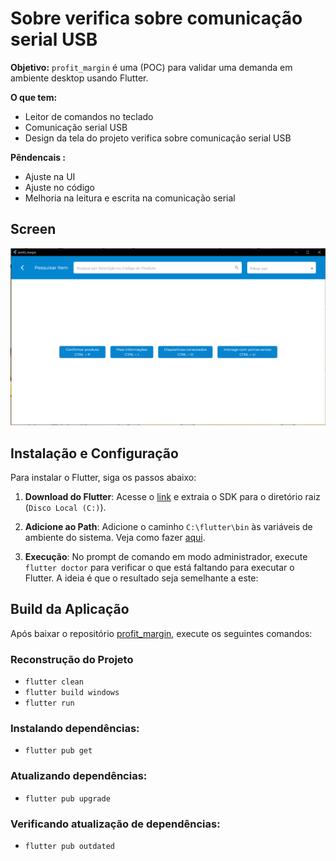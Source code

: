 # Sobre verifica sobre comunicação serial USB

**Objetivo:** `profit_margin` é uma (POC) para validar uma demanda em ambiente desktop usando Flutter.

**O que tem:** 
- Leitor de comandos no teclado
- Comunicação serial USB 
- Design da tela do projeto verifica sobre comunicação serial USB

**Pêndencais :**
- Ajuste na UI
- Ajuste no código
- Melhoria na leitura e escrita na comunicação serial
## Screen

![alt text](assets/images/doc/image.png)

## Instalação e Configuração 

Para instalar o Flutter, siga os passos abaixo:

1. **Download do Flutter**: Acesse o [link](https://docs.flutter.dev/get-started/install/windows/desktop?tab=download) e extraia o SDK para o diretório raiz (`Disco Local (C:)`).

2. **Adicione ao Path**: Adicione o caminho `C:\flutter\bin` às variáveis de ambiente do sistema. Veja como fazer [aqui](https://support.microsoft.com/pt-br/topic/como-gerenciar-vari%C3%A1veis-de-ambiente-no-windows-xp-5bf6725b-655e-151c-0b55-9a8c9c7f747d#:~:text=Para%20exibir%20ou%20alterar%20vari%C3%A1veis,Clique%20em%20Vari%C3%A1veis%20de%20ambiente.).

3. **Execução**: No prompt de comando em modo administrador, execute `flutter doctor` para verificar o que está faltando para executar o Flutter. A ideia é que o resultado seja semelhante a este:

## Build da Aplicação

Após baixar o repositório [profit_margin](), execute os seguintes comandos:

### Reconstrução do Projeto
- `flutter clean`
- `flutter build windows`
- `flutter run`

### Instalando dependências:
- `flutter pub get`

### Atualizando dependências:
- `flutter pub upgrade`

### Verificando atualização de dependências:
- `flutter pub outdated`
